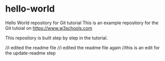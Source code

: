 # hello-world
Hello World repository for Git tutorial
This is an example repository for the Git tutoial on https://www.w3schools.com

This repository is built step by step in the tutorial.

//i edited the readme file
//i edited the readme file again
//this is an edit for the update-readme step
